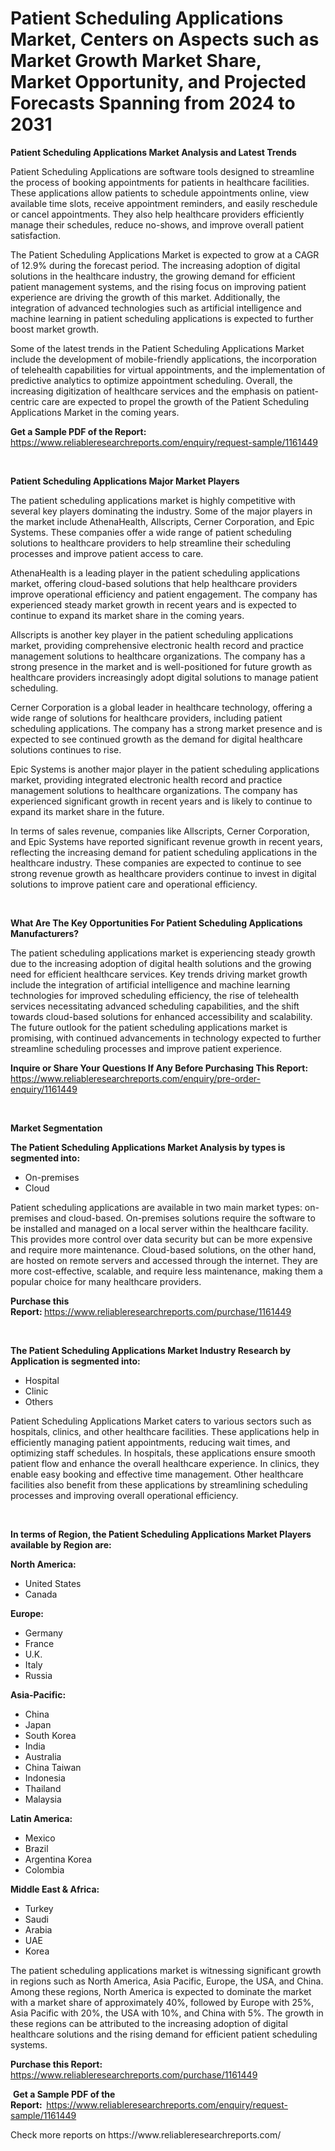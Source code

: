 <p><h1>Patient Scheduling Applications Market, Centers on Aspects such as Market Growth Market Share, Market Opportunity, and Projected Forecasts Spanning from 2024 to 2031</h1></p><p><strong>Patient Scheduling Applications Market Analysis and Latest Trends</strong></p>
<p><p>Patient Scheduling Applications are software tools designed to streamline the process of booking appointments for patients in healthcare facilities. These applications allow patients to schedule appointments online, view available time slots, receive appointment reminders, and easily reschedule or cancel appointments. They also help healthcare providers efficiently manage their schedules, reduce no-shows, and improve overall patient satisfaction.</p><p>The Patient Scheduling Applications Market is expected to grow at a CAGR of 12.9% during the forecast period. The increasing adoption of digital solutions in the healthcare industry, the growing demand for efficient patient management systems, and the rising focus on improving patient experience are driving the growth of this market. Additionally, the integration of advanced technologies such as artificial intelligence and machine learning in patient scheduling applications is expected to further boost market growth.</p><p>Some of the latest trends in the Patient Scheduling Applications Market include the development of mobile-friendly applications, the incorporation of telehealth capabilities for virtual appointments, and the implementation of predictive analytics to optimize appointment scheduling. Overall, the increasing digitization of healthcare services and the emphasis on patient-centric care are expected to propel the growth of the Patient Scheduling Applications Market in the coming years.</p></p>
<p><strong>Get a Sample PDF of the Report:&nbsp;</strong> <a href="https://www.reliableresearchreports.com/enquiry/request-sample/1161449">https://www.reliableresearchreports.com/enquiry/request-sample/1161449</a></p>
<p>&nbsp;</p>
<p><strong>Patient Scheduling Applications Major Market Players</strong></p>
<p><p>The patient scheduling applications market is highly competitive with several key players dominating the industry. Some of the major players in the market include AthenaHealth, Allscripts, Cerner Corporation, and Epic Systems. These companies offer a wide range of patient scheduling solutions to healthcare providers to help streamline their scheduling processes and improve patient access to care.</p><p>AthenaHealth is a leading player in the patient scheduling applications market, offering cloud-based solutions that help healthcare providers improve operational efficiency and patient engagement. The company has experienced steady market growth in recent years and is expected to continue to expand its market share in the coming years.</p><p>Allscripts is another key player in the patient scheduling applications market, providing comprehensive electronic health record and practice management solutions to healthcare organizations. The company has a strong presence in the market and is well-positioned for future growth as healthcare providers increasingly adopt digital solutions to manage patient scheduling.</p><p>Cerner Corporation is a global leader in healthcare technology, offering a wide range of solutions for healthcare providers, including patient scheduling applications. The company has a strong market presence and is expected to see continued growth as the demand for digital healthcare solutions continues to rise.</p><p>Epic Systems is another major player in the patient scheduling applications market, providing integrated electronic health record and practice management solutions to healthcare organizations. The company has experienced significant growth in recent years and is likely to continue to expand its market share in the future.</p><p>In terms of sales revenue, companies like Allscripts, Cerner Corporation, and Epic Systems have reported significant revenue growth in recent years, reflecting the increasing demand for patient scheduling applications in the healthcare industry. These companies are expected to continue to see strong revenue growth as healthcare providers continue to invest in digital solutions to improve patient care and operational efficiency.</p></p>
<p>&nbsp;</p>
<p><strong>What Are The Key Opportunities For Patient Scheduling Applications Manufacturers?</strong></p>
<p><p>The patient scheduling applications market is experiencing steady growth due to the increasing adoption of digital health solutions and the growing need for efficient healthcare services. Key trends driving market growth include the integration of artificial intelligence and machine learning technologies for improved scheduling efficiency, the rise of telehealth services necessitating advanced scheduling capabilities, and the shift towards cloud-based solutions for enhanced accessibility and scalability. The future outlook for the patient scheduling applications market is promising, with continued advancements in technology expected to further streamline scheduling processes and improve patient experience.</p></p>
<p><strong>Inquire or Share Your Questions If Any Before Purchasing This Report:</strong> <a href="https://www.reliableresearchreports.com/enquiry/pre-order-enquiry/1161449">https://www.reliableresearchreports.com/enquiry/pre-order-enquiry/1161449</a></p>
<p>&nbsp;</p>
<p><strong>Market Segmentation</strong></p>
<p><strong>The Patient Scheduling Applications Market Analysis by types is segmented into:</strong></p>
<p><ul><li>On-premises</li><li>Cloud</li></ul></p>
<p><p>Patient scheduling applications are available in two main market types: on-premises and cloud-based. On-premises solutions require the software to be installed and managed on a local server within the healthcare facility. This provides more control over data security but can be more expensive and require more maintenance. Cloud-based solutions, on the other hand, are hosted on remote servers and accessed through the internet. They are more cost-effective, scalable, and require less maintenance, making them a popular choice for many healthcare providers.</p></p>
<p><strong>Purchase this Report:&nbsp;</strong><a href="https://www.reliableresearchreports.com/purchase/1161449">https://www.reliableresearchreports.com/purchase/1161449</a></p>
<p>&nbsp;</p>
<p><strong>The Patient Scheduling Applications Market Industry Research by Application is segmented into:</strong></p>
<p><ul><li>Hospital</li><li>Clinic</li><li>Others</li></ul></p>
<p><p>Patient Scheduling Applications Market caters to various sectors such as hospitals, clinics, and other healthcare facilities. These applications help in efficiently managing patient appointments, reducing wait times, and optimizing staff schedules. In hospitals, these applications ensure smooth patient flow and enhance the overall healthcare experience. In clinics, they enable easy booking and effective time management. Other healthcare facilities also benefit from these applications by streamlining scheduling processes and improving overall operational efficiency.</p></p>
<p>&nbsp;</p>
<p><strong>In terms of Region, the Patient Scheduling Applications Market Players available by Region are:</strong></p>
<p>
    <p> <strong> North America: </strong>
        <ul>
            <li>United States</li>
            <li>Canada</li>
        </ul>
        </p> 
    <p> <strong> Europe: </strong>
        <ul>
            <li>Germany</li>
            <li>France</li>
            <li>U.K.</li>
            <li>Italy</li>
            <li>Russia</li>
        </ul>
        </p> 
    <p> <strong> Asia-Pacific: </strong>
        <ul>
            <li>China</li>
            <li>Japan</li>
            <li>South Korea</li>
            <li>India</li>
            <li>Australia</li>
            <li>China Taiwan</li>
            <li>Indonesia</li>
            <li>Thailand</li>
            <li>Malaysia</li>
        </ul>
        </p> 
    <p> <strong> Latin America: </strong>
        <ul>
            <li>Mexico</li>
            <li>Brazil</li>
            <li>Argentina Korea</li>
            <li>Colombia</li>
        </ul>
        </p> 
    <p> <strong> Middle East & Africa: </strong>
        <ul>
            <li>Turkey</li>
            <li>Saudi</li>
            <li>Arabia</li>
            <li>UAE</li>
            <li>Korea</li>
        </ul>
    </p>
    </p>
<p><p>The patient scheduling applications market is witnessing significant growth in regions such as North America, Asia Pacific, Europe, the USA, and China. Among these regions, North America is expected to dominate the market with a market share of approximately 40%, followed by Europe with 25%, Asia Pacific with 20%, the USA with 10%, and China with 5%. The growth in these regions can be attributed to the increasing adoption of digital healthcare solutions and the rising demand for efficient patient scheduling systems.</p></p>
<p><strong>Purchase this Report: </strong><a href="https://www.reliableresearchreports.com/purchase/1161449">https://www.reliableresearchreports.com/purchase/1161449</a></p>
<p>&nbsp;<strong>Get a Sample PDF of the Report:&nbsp;&nbsp;</strong><a href="https://www.reliableresearchreports.com/enquiry/request-sample/1161449">https://www.reliableresearchreports.com/enquiry/request-sample/1161449</a></p>
<p><strong></strong></p>
<p>Check more reports on https://www.reliableresearchreports.com/</p>